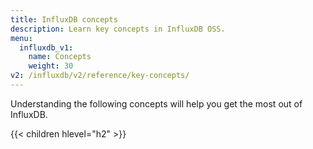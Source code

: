 ```yaml
---
title: InfluxDB concepts
description: Learn key concepts in InfluxDB OSS.
menu:
  influxdb_v1:
    name: Concepts
    weight: 30
v2: /influxdb/v2/reference/key-concepts/
---
```


Understanding the following concepts will help you get the most out of InfluxDB.

{{< children hlevel="h2" >}}
